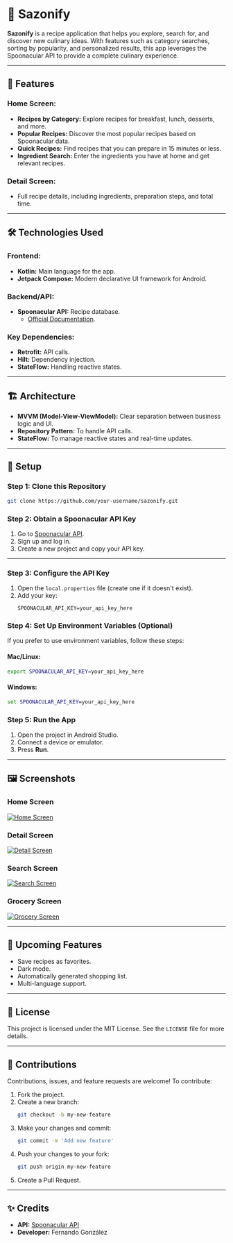 # 🍳 Sazonify

**Sazonify** is a recipe application that helps you explore, search for, and discover new culinary ideas. With features such as category searches, sorting by popularity, and personalized results, this app leverages the Spoonacular API to provide a complete culinary experience.

---

## 🚀 Features

### Home Screen:
- **Recipes by Category:** Explore recipes for breakfast, lunch, desserts, and more.
- **Popular Recipes:** Discover the most popular recipes based on Spoonacular data.
- **Quick Recipes:** Find recipes that you can prepare in 15 minutes or less.
- **Ingredient Search:** Enter the ingredients you have at home and get relevant recipes.

### Detail Screen:
- Full recipe details, including ingredients, preparation steps, and total time.

---

## 🛠️ Technologies Used

### Frontend:
- **Kotlin:** Main language for the app.
- **Jetpack Compose:** Modern declarative UI framework for Android.

### Backend/API:
- **Spoonacular API:** Recipe database.
  - [Official Documentation](https://spoonacular.com/food-api).

### Key Dependencies:
- **Retrofit:** API calls.
- **Hilt:** Dependency injection.
- **StateFlow:** Handling reactive states.

---

## 🏗️ Architecture

- **MVVM (Model-View-ViewModel):** Clear separation between business logic and UI.
- **Repository Pattern:** To handle API calls.
- **StateFlow:** To manage reactive states and real-time updates.

---

## 🔧 Setup

### Step 1: Clone this Repository
```bash
git clone https://github.com/your-username/sazonify.git
```

### Step 2: Obtain a Spoonacular API Key
1. Go to [Spoonacular API](https://spoonacular.com/food-api).
2. Sign up and log in.
3. Create a new project and copy your API key.

---
### Step 3: Configure the API Key
1. Open the `local.properties` file (create one if it doesn't exist).
2. Add your key:
   ```properties
   SPOONACULAR_API_KEY=your_api_key_here
### Step 4: Set Up Environment Variables (Optional)

If you prefer to use environment variables, follow these steps:

#### Mac/Linux:
```bash
export SPOONACULAR_API_KEY=your_api_key_here
```

#### Windows:
```cmd
set SPOONACULAR_API_KEY=your_api_key_here
```

### Step 5: Run the App

1. Open the project in Android Studio.
2. Connect a device or emulator.
3. Press **Run**.

---

## 🖼️ Screenshots

### Home Screen
[![Home Screen](https://via.placeholder.com/600x400?text=Home+Screen)](https://imgur.com/a/4VImy7I)

### Detail Screen
[![Detail Screen](https://via.placeholder.com/600x400?text=Detail+Screen)](https://imgur.com/a/7jDoizw)

### Search Screen
[![Search Screen](https://via.placeholder.com/600x400?text=Search+Screen)](https://imgur.com/a/Kqs1Z4s)

### Grocery Screen
[![Grocery Screen](https://via.placeholder.com/600x400?text=Grocery+Screen)](https://imgur.com/a/a8PpjDF)

---

## 🌟 Upcoming Features

- Save recipes as favorites.
- Dark mode.
- Automatically generated shopping list.
- Multi-language support.

---

## 📜 License

This project is licensed under the MIT License. See the `LICENSE` file for more details.

---

## 🤝 Contributions

Contributions, issues, and feature requests are welcome! To contribute:

1. Fork the project.
2. Create a new branch:
   ```bash
   git checkout -b my-new-feature
   ```
3. Make your changes and commit:
   ```bash
   git commit -m 'Add new feature'
   ```
4. Push your changes to your fork:
   ```bash
   git push origin my-new-feature
   ```
5. Create a Pull Request.

---

## ✨ Credits

- **API:** [Spoonacular API](https://spoonacular.com/food-api)
- **Developer:** Fernando González




